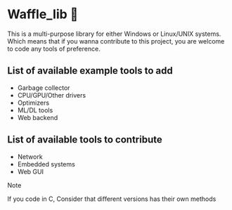 <head>
    <meta property="og:image" content="https://raw.githubusercontent.com/code1O/waffle_lib/master/Assets/github_cover.png">
    <meta property="og:title" content="Waffle_lib">
    <meta property="og:url" content="https://github.com/code1O/waffle_lib">
    <meta property="og:description" content="Multi-purpose tools library">
    <meta property="twitter:card" content="summary_large_image">
    <meta property="twitter:image" content="https://raw.githubusercontent.com/code1O/waffle_lib/master/Assets/github_cover.png">
</head>

# Waffle_lib :waffle:

This is a multi-purpose library for either Windows or Linux/UNIX systems.
Which means that if you wanna contribute to this project, you are welcome to code any tools of preference.

## List of available example tools to add

- Garbage collector
- CPU/GPU/Other drivers
- Optimizers 
- ML/DL tools
- Web backend

## List of available tools to contribute

- Network
- Embedded systems
- Web GUI


> [!NOTE]
> If you code in C,
> Consider that different versions has their own methods


